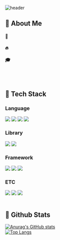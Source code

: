 
<div>
  
  <!--Header-->
![header](https://capsule-render.vercel.app/api?type=waving&color=gradient&height=300&section=header&text=Good%20to%20see%20you%20%F0%9F%A4%97)

</div>

<div>
  <!--Body-->
  
  ## 👀 About Me
  #### :raising_hand: <br/>
  #### :fire: <br/>
  #### :mortar_board:
  <br/>
  <br/>
  
  ## 🧱 Tech Stack
  ### Language
  <!--Java-->
  <img src="https://img.shields.io/badge/JAVA-007396?style=for-the-badge&logo=java&logoColor=white">
  <!--JavaScript-->
  <img src="https://img.shields.io/badge/JavaScript-F7DF1E?style=flat-square&logo=JavaScript&logoColor=white"/>
  <!--HTML5-->
  <img src="https://img.shields.io/badge/HTML5-E34F26?style=flat-square&logo=HTML5&logoColor=white"/>
  <!--CSS-->
  <img src="https://img.shields.io/badge/CSS3-1572B6?style=flat-square&logo=CSS3&logoColor=white"/>
  <br/>
  
  ### Library
  <!--PyTorch-->
  <img src="https://img.shields.io/badge/PyTorch-EE4C2C?style=flat-square&logo=PyTorch&logoColor=white"/>
  <!--Selenium-->
  <img src="https://img.shields.io/badge/Selenium-43B02A?style=flat-square&logo=Selenium&logoColor=white"/>
  <br/>
  
  ### Framework
  <!--Flask-->
  <img src="https://img.shields.io/badge/Flask-000000?style=flat-square&logo=Flask&logoColor=white"/>
  <!--Django-->
  <img src="https://img.shields.io/badge/Django-092E20?style=flat-square&logo=Django&logoColor=white"/>
  <!--React-->
  <img src="https://img.shields.io/badge/React-61DAFB?style=flat-square&logo=React&logoColor=white&Color=white"/>
  <br/>
  
  ### ETC
  <!--Amazon AWS-->
  <img src="https://img.shields.io/badge/Amazon AWS-232F3E?style=flat-square&logo=Amazon AWS&logoColor=white"/>
  <!--Slack-->
  <img src="https://img.shields.io/badge/Slack-4A154B?style=flat-square&logo=Slack&logoColor=white"/>
  <!--MySQL-->
  <img src="https://img.shields.io/badge/MySQL-4479A1?style=flat-square&logo=MySQL&logoColor=white"/>
  <br/>
  <br/>
  
  ## 🤔 Github Stats
  [![Anurag's GitHub stats](https://github-readme-stats.vercel.app/api?username=Jiyu-Kim)](https://github.com/anuraghazra/github-readme-stats)
  <br/>
  [![Top Langs](https://github-readme-stats.vercel.app/api/top-langs/?username=Jiyu-Kim)](https://github.com/anuraghazra/github-readme-stats)
  
</div>
